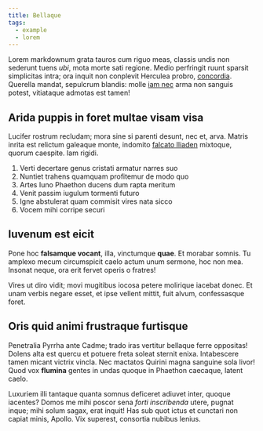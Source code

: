 ```yaml
---
title: Bellaque
tags:
  - example
  - lorem
---
```


Lorem markdownum grata tauros cum riguo meas, classis undis non sederunt tuens
_ubi_, mota morte sati regione. Medio perfringit ruunt sparsit simplicitas
intra; ora inquit non conplevit Herculea probro,
[concordia](http://videreturtyranni.io/per.html). Querella mandat, sepulcrum
blandis: molle [iam nec](http://fluens-patent.org/circueunt) arma non sanguis
potest, vitiataque admotas est tamen!

## Arida puppis in foret multae visam visa

Lucifer rostrum recludam; mora sine si parenti desunt, nec et, arva. Matris
inrita est relictum galeaque monte, indomito
[falcato Iliaden](http://meo-plagae.net/ex) mixtoque, quorum caespite. Iam
rigidi.

1. Verti decertare genus cristati armatur narres suo
2. Nuntiet trahens quamquam profitemur de modo quo
3. Artes Iuno Phaethon ducens dum rapta meritum
4. Venit passim iugulum tormenti futuro
5. Igne abstulerat quam commisit vires nata sicco
6. Vocem mihi corripe securi

## Iuvenum est eicit

Pone hoc **falsamque vocant**, illa, vinctumque **quae**. Et morabar somnis. Tu
amplexo mecum circumspicit caelo actum unum sermone, hoc non mea. Insonat neque,
ora erit fervet operis o fratres!

Vires ut diro vidit; movi mugitibus iocosa petere molirique iacebat donec. Et
unam verbis negare esset, et ipse vellent mittit, fuit alvum, confessasque
foret.

## Oris quid animi frustraque furtisque

Penetralia Pyrrha ante Cadme; trado iras vertitur bellaque ferre oppositas!
Dolens alta est quercu et potuere freta soleat sternit enixa. Intabescere tamen
micant victrix vincla. Nec mactatos Quirini magna sanguine sola livor! Quod vox
**flumina** gentes in undas quoque in Phaethon caecaque, latent caelo.

Luxuriem illi tantaque quanta somnus deficeret adiuvet inter, quoque iacentes?
Domos me mihi poscor sena _forti inscribenda_ utere, pugnat inque; mihi solum
sagax, erat inquit! Has sub quot ictus et cunctari non capiat minis, Apollo. Vix
superest, consortia nubibus lenius.
